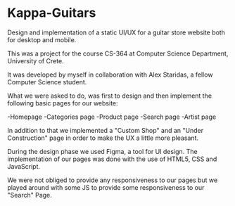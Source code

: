 # Kappa-Guitars
Design and implementation of a static UI/UX for a guitar store website
both for desktop and mobile. 

This was a project for the course CS-364 at Computer Science Department, 
University of Crete.

It was developed by myself in collaboration with Alex Staridas, 
a fellow Computer Science student.

What we were asked to do, was first to design and then implement the
following basic pages for our website:

-Homepage
-Categories page
-Product page
-Search page
-Artist page

In addition to that we implemented a "Custom Shop" and an "Under Construction"
page in order to make the UX a little more pleasant.

During the design phase we used Figma, a tool for UI design.
The implementation of our pages was done with the use of HTML5, CSS and JavaScript.

We were not obliged to provide any responsiveness to our pages but we played around
with some JS to provide some responsiveness to our "Search" Page.
